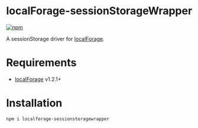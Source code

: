 localForage-sessionStorageWrapper
=================================
[![npm](https://img.shields.io/npm/dm/localForage-sessionStorageWrapper.svg)](https://www.npmjs.com/package/localforage-sessionstoragewrapper)

A sessionStorage driver for [localForage](https://github.com/mozilla/localForage).

# Requirements

* [localForage](https://github.com/mozilla/localForage) v1.2.1+

# Installation
`npm i localforage-sessionstoragewrapper`
